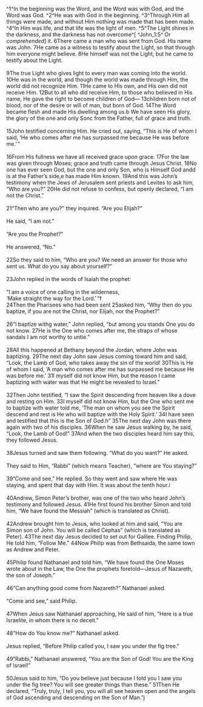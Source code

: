 ^1^In the beginning was the Word, and the Word was with God, and the Word was God.
^2^He was with God in the beginning.
^3^Through Him all things were made, and without Him nothing was made that has been made.
^4^In Him was life, and that life was the light of men.
^5^The Light shines in the darkness, and the darkness has not overcome^[ ^John_1:5^ Or *comprehended*] it.
6There came a man who was sent from God. His name was John.
7He came as a witness to testify about the Light, so that through him everyone might believe.
8He himself was not the Light, but he came to testify about the Light.<br/><br/>
9The true Light who gives light to every man was coming into the world.
10He was in the world, and though the world was made through Him, the world did not recognize Him.
11He came to His own, and His own did not receive Him.
12But to all who did receive Him, to those who believed in His name, He gave the right to become children of God—
13children born not of blood, nor of the desire or will of man, but born of God.
14The Word became flesh and made His dwelling among us.b We have seen His glory, the glory of the one and only Sonc from the Father, full of grace and truth.<br/><br/>
15John testified concerning Him. He cried out, saying, “This is He of whom I said, ‘He who comes after me has surpassed me because He was before me.’ ”<br/><br/>
16From His fullness we have all received grace upon grace.
17For the law was given through Moses; grace and truth came through Jesus Christ.
18No one has ever seen God, but the one and only Son, who is Himself God andd is at the Father’s side,e has made Him known.
19And this was John’s testimony when the Jews of Jerusalem sent priests and Levites to ask him, “Who are you?”
20He did not refuse to confess, but openly declared, “I am not the Christ.”<br/><br/>
21“Then who are you?” they inquired. “Are you Elijah?”<br/><br/>He said, “I am not.”<br/><br/>“Are you the Prophet?”<br/><br/>He answered, “No.”<br/><br/>
22So they said to him, “Who are you? We need an answer for those who sent us. What do you say about yourself?”<br/><br/>
23John replied in the words of Isaiah the prophet:<br/><br/>“I am a voice of one calling in the wilderness,<br/>‘Make straight the way for the Lord.’ ”f<br/>
24Then the Pharisees who had been sent
25asked him, “Why then do you baptize, if you are not the Christ, nor Elijah, nor the Prophet?”<br/><br/>
26“I baptize withg water,” John replied, “but among you stands One you do not know.
27He is the One who comes after me, the straps of whose sandals I am not worthy to untie.”<br/><br/>
28All this happened at Bethany beyond the Jordan, where John was baptizing.
29The next day John saw Jesus coming toward him and said, “Look, the Lamb of God, who takes away the sin of the world!
30This is He of whom I said, ‘A man who comes after me has surpassed me because He was before me.’
31I myself did not know Him, but the reason I came baptizing with water was that He might be revealed to Israel.”<br/><br/>
32Then John testified, “I saw the Spirit descending from heaven like a dove and resting on Him.
33I myself did not know Him, but the One who sent me to baptize with water told me, ‘The man on whom you see the Spirit descend and rest is He who will baptize with the Holy Spirit.’
34I have seen and testified that this is the Son of God.h”
35The next day John was there again with two of his disciples.
36When he saw Jesus walking by, he said, “Look, the Lamb of God!”
37And when the two disciples heard him say this, they followed Jesus.<br/><br/>
38Jesus turned and saw them following. “What do you want?” He asked.<br/><br/>They said to Him, “Rabbi” (which means Teacher), “where are You staying?”<br/><br/>
39“Come and see,” He replied. So they went and saw where He was staying, and spent that day with Him. It was about the tenth hour.i<br/><br/>
40Andrew, Simon Peter’s brother, was one of the two who heard John’s testimony and followed Jesus.
41He first found his brother Simon and told him, “We have found the Messiah” (which is translated as Christ).<br/><br/>
42Andrew brought him to Jesus, who looked at him and said, “You are Simon son of John. You will be called Cephas” (which is translated as Peter).
43The next day Jesus decided to set out for Galilee. Finding Philip, He told him, “Follow Me.”
44Now Philip was from Bethsaida, the same town as Andrew and Peter.<br/><br/>
45Philip found Nathanael and told him, “We have found the One Moses wrote about in the Law, the One the prophets foretold—Jesus of Nazareth, the son of Joseph.”<br/><br/>
46“Can anything good come from Nazareth?” Nathanael asked.<br/><br/>“Come and see,” said Philip.<br/><br/>
47When Jesus saw Nathanael approaching, He said of him, “Here is a true Israelite, in whom there is no deceit.”<br/><br/>
48“How do You know me?” Nathanael asked.<br/><br/>Jesus replied, “Before Philip called you, I saw you under the fig tree.”<br/><br/>
49“Rabbi,” Nathanael answered, “You are the Son of God! You are the King of Israel!”<br/><br/>
50Jesus said to him, “Do you believe just because I told you I saw you under the fig tree? You will see greater things than these.”
51Then He declared, “Truly, truly, I tell you, you will all see heaven open and the angels of God ascending and descending on the Son of Man.”j